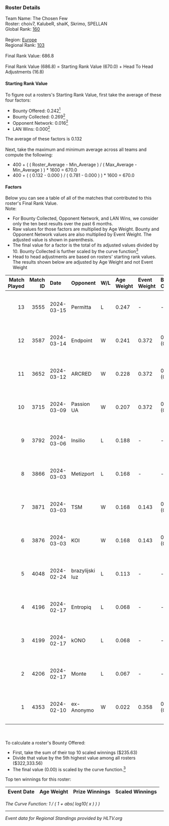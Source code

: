 ### Roster Details<br />
Team Name: The Chosen Few<br />
Roster: choiv7, KalubeR, shaiK, Skrimo, SPELLAN<br />
Global Rank: [160](../standings_global.md)<br />
<br />
Region: [Europe]( ../standings_europe.md)<br />
Regional Rank: [103]( ../standings_europe.md)<br />
<br />
Final Rank Value:  686.8<br />
<br />
Final Rank Value (686.8) = Starting Rank Value (670.0) + Head To Head Adjustments (16.8)<br />

#### Starting Rank Value<br />
To figure out a rosters's Starting Rank Value, first take the average of these four factors:<br />
- Bounty Offered: 0.242[<sup>1</sup>](#table2)
- Bounty Collected: 0.269[<sup>2</sup>](#table1)
- Opponent Network: 0.016[<sup>2</sup>](#table1)
- LAN Wins: 0.000[<sup>2</sup>](#table1)

The average of these factors is 0.132<br />
<br />
Next, take the maximum and minimum average across all teams and compute the following:<br />
- 400 + ( ( Roster_Average - Min_Average ) / ( Max_Average - Min_Average ) ) * 1600 = 670.0
- 400 + ( ( 0.132 - 0.000 ) / ( 0.781 - 0.000 ) ) * 1600 = 670.0


#### Factors<br />
Below you can see a table of all of the matches that contributed to this roster's Final Rank Value.<br />
Note:<br />

- For Bounty Collected, Opponent Network, and LAN Wins, we consider only the ten best results over the past 6 months.
- Raw values for those factors are multiplied by Age Weight. Bounty and Opponent Network values are also multiplied by Event Weight. The adjusted value is shown in parenthesis.
- The final value for a factor is the total of its adjusted values divided by 10. Bounty Collected is further scaled by the curve function[<sup>3</sup>](#curveFunction)
- Head to head adjustments are based on rosters' starting rank values. The results shown below are adjusted by Age Weight and not Event Weight
<span id="table1"></span><br />


| Match Played | Match ID | Date       | Opponent        | W/L | Age Weight | Event Weight | Bounty Collected | Opponent Network | LAN Wins  | H2H Adj. | Roster                                  |
| -: | -: | :- | :- | :- | :- | :- | :- | :- | :- | -: | :- |
|           13 |     3555 | 2024-03-15 | Permitta        | L   | 0.247      | -            | -                | -                | -         |    -1.37 | choiv7, KalubeR, shaiK, Skrimo, SPELLAN |
|           12 |     3587 | 2024-03-14 | Endpoint        | W   | 0.241      | 0.372        | 0.012 (0.001)    | 0.520 (0.047)    | 0 (0.000) |     5.76 | choiv7, KalubeR, shaiK, Skrimo, SPELLAN |
|           11 |     3652 | 2024-03-12 | ARCRED          | W   | 0.228      | 0.372        | 0.041 (0.003)    | 0.343 (0.029)    | 0 (0.000) |     5.30 | choiv7, KalubeR, shaiK, Skrimo, SPELLAN |
|           10 |     3715 | 2024-03-09 | Passion UA      | W   | 0.207      | 0.372        | 0.173 (0.013)    | 1.000 (0.077)    | 0 (0.000) |     5.94 | choiv7, KalubeR, shaiK, Skrimo, SPELLAN |
|            9 |     3792 | 2024-03-06 | Insilio         | L   | 0.188      | -            | -                | -                | -         |    -1.34 | choiv7, KalubeR, shaiK, Skrimo, SPELLAN |
|            8 |     3866 | 2024-03-03 | Metizport       | L   | 0.168      | -            | -                | -                | -         |    -1.52 | choiv7, KalubeR, shaiK, Skrimo, SPELLAN |
|            7 |     3871 | 2024-03-03 | TSM             | W   | 0.168      | 0.143        | 0.005 (0.000)    | 0.046 (0.001)    | 0 (0.000) |     2.66 | choiv7, KalubeR, shaiK, Skrimo, SPELLAN |
|            6 |     3876 | 2024-03-03 | KOI             | W   | 0.168      | 0.143        | 0.058 (0.001)    | 0.372 (0.009)    | 0 (0.000) |     4.82 | choiv7, KalubeR, shaiK, Skrimo, SPELLAN |
|            5 |     4048 | 2024-02-24 | brazylijski luz | L   | 0.113      | -            | -                | -                | -         |    -1.17 | choiv7, KalubeR, shaiK, Skrimo, SPELLAN |
|            4 |     4196 | 2024-02-17 | Entropiq        | L   | 0.068      | -            | -                | -                | -         |    -1.44 | choiv7, KalubeR, shaiK, Skrimo, SPELLAN |
|            3 |     4199 | 2024-02-17 | kONO            | L   | 0.068      | -            | -                | -                | -         |    -0.68 | choiv7, KalubeR, shaiK, Skrimo, SPELLAN |
|            2 |     4206 | 2024-02-17 | Monte           | L   | 0.067      | -            | -                | -                | -         |    -0.30 | choiv7, KalubeR, shaiK, Skrimo, SPELLAN |
|            1 |     4353 | 2024-02-10 | ex-Anonymo      | W   | 0.022      | 0.358        | 0.000 (0.000)    | 0.000 (0.000)    | 0 (0.000) |     0.12 | choiv7, KalubeR, shaiK, Skrimo, SPELLAN |

<br />
<span id="table2"></span><br />
To calculate a roster's Bounty Offered:<br />

- First, take the sum of their top 10 scaled winnings ($235.63)
- Divide that value by the 5th highest value among all rosters ($322,333.56)
- The final value (0.00) is scaled by the curve function.[<sup>3</sup>](#curveFunction)

Top ten winnings for this roster:<br />

| Event Date | Age Weight | Prize Winnings | Scaled Winnings |
| :- | -: | :- | :- |


<span id="curveFunction"></span>_The Curve Function: 1 / ( 1 + abs( log10( x ) ) )_<br />

---
_Event data for Regional Standings provided by HLTV.org_<br />
